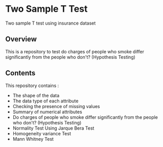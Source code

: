 # Two Sample T Test
Two sample T test using insurance dataset

## Overview
This is a repository to test do charges of people who smoke differ significantly from the people who don't? (Hypothesis Testing)

## Contents
This repository contains :
* The shape of the data
* The data type of each attribute
* Checking the presence of missing values
* Summary of numerical attributes
* Do charges of people who smoke differ significantly from the people who don't? (Hypothesis Testing)
* Normality Test Using Jarque Bera Test
* Homogeneity variance Test
* Mann Whitney Test
